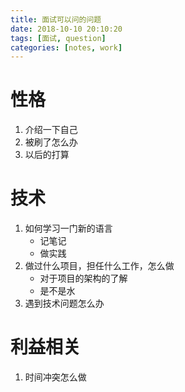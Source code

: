 ```yaml
---
title: 面试可以问的问题
date: 2018-10-10 20:10:20
tags: [面试, question]
categories: [notes, work]
---
```


# 性格

1. 介绍一下自己
2. 被刷了怎么办
3. 以后的打算

# 技术

1. 如何学习一门新的语言
    - 记笔记
    - 做实践
2. 做过什么项目，担任什么工作，怎么做
    - 对于项目的架构的了解
    - 是不是水
3. 遇到技术问题怎么办

# 利益相关

1. 时间冲突怎么做